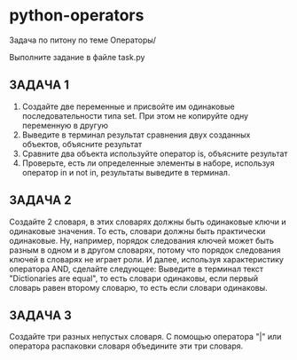 # python-operators
Задача по питону по теме Операторы/

Выполните задание в файле task.py

## ЗАДАЧА 1

1. Создайте две переменные и присвойте им
одинаковые последовательности типа set. При
этом не копируйте одну переменную в другую
2. Выведите в терминал результат сравнения двух
созданных объектов, объясните результат
3. Сравните два объекта используйте оператор is,
объясните результат
4. Проверьте, есть ли определенные элементы в
наборе, используя оператор in и not in, результаты
выведите в терминал.

## ЗАДАЧА 2

Cоздайте 2 словаря, в этих словарях должны быть 
одинаковые ключи и одинаковые значения. То есть, словари 
должны быть практически одинаковые. Ну, например,
порядок следования ключей может быть разным в одном и в другом словарях, 
потому что порядок следования ключей в словарях не играет роли.
И далее, используя характеристику оператора AND, сделайте следующее: 
Выведите в терминал текст "Dictionaries are equal", 
то есть словари одинаковы, если первый словарь равен второму словарю, 
то есть если словари одинаковы.

## ЗАДАЧА 3

Создайте три разных непустых словаря.
С помощью оператора "|" или оператора распаковки словаря
объедините эти три словаря.

